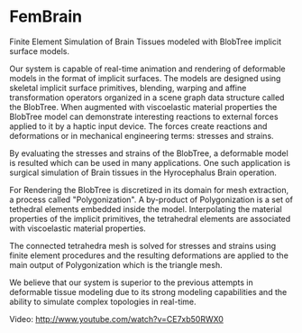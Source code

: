 FemBrain
=========================================================================================

Finite Element Simulation of Brain Tissues modeled with BlobTree implicit surface models.


Our system is capable of real-time animation and rendering of deformable models in the format of implicit surfaces.
The models are designed using skeletal implicit surface primitives, blending, warping and affine transformation operators
organized in a scene graph data structure called the BlobTree. When augmented with viscoelastic material properties the
BlobTree model can demonstrate interesting reactions to external forces applied to it by a haptic 
input device. The forces create reactions and deformations or in mechanical engineering terms: stresses and strains. 

By evaluating the stresses and strains of the BlobTree, a deformable model is resulted which can be
used in many applications. One such application is surgical simulation of Brain tissues in the Hyrocephalus
Brain operation.

For Rendering the BlobTree is discretized in its domain for mesh extraction, a process called "Polygonization". 
A by-product of Polygonization is a set of tethedral elements embedded inside the model. Interpolating the material
properties of the implicit primitives, the tetrahedral elements are associated with viscoelastic material properties.

The connected tetrahedra mesh is solved for stresses and strains using finite element procedures and the resulting
deformations are applied to the main output of Polygonization which is the triangle mesh.

We believe that our system is superior to the previous attempts in deformable tissue modeling due to its strong modeling
capabilities and the ability to simulate complex topologies in real-time. 



Video:
http://www.youtube.com/watch?v=CE7xb50RWX0
